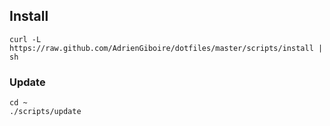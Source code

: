 ## Install
```
curl -L https://raw.github.com/AdrienGiboire/dotfiles/master/scripts/install | sh
```

### Update
```
cd ~
./scripts/update
```

